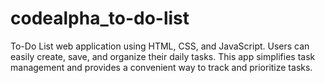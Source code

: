 # codealpha_to-do-list
To-Do List web application using HTML, CSS, and JavaScript. Users can easily create, save, and organize their daily tasks. This app simplifies task management and provides a convenient way to track and prioritize tasks.
